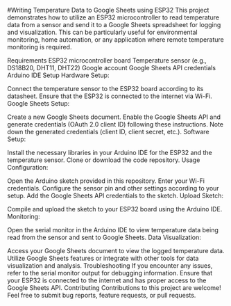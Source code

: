 #Writing Temperature Data to Google Sheets using ESP32
This project demonstrates how to utilize an ESP32 microcontroller to read temperature data from a sensor and send it to a Google Sheets spreadsheet for logging and visualization. This can be particularly useful for environmental monitoring, home automation, or any application where remote temperature monitoring is required.

Requirements
ESP32 microcontroller board
Temperature sensor (e.g., DS18B20, DHT11, DHT22)
Google account
Google Sheets API credentials
Arduino IDE
Setup
Hardware Setup:

Connect the temperature sensor to the ESP32 board according to its datasheet.
Ensure that the ESP32 is connected to the internet via Wi-Fi.
Google Sheets Setup:

Create a new Google Sheets document.
Enable the Google Sheets API and generate credentials (OAuth 2.0 client ID) following these instructions.
Note down the generated credentials (client ID, client secret, etc.).
Software Setup:

Install the necessary libraries in your Arduino IDE for the ESP32 and the temperature sensor.
Clone or download the code repository.
Usage
Configuration:

Open the Arduino sketch provided in this repository.
Enter your Wi-Fi credentials.
Configure the sensor pin and other settings according to your setup.
Add the Google Sheets API credentials to the sketch.
Upload Sketch:

Compile and upload the sketch to your ESP32 board using the Arduino IDE.
Monitoring:

Open the serial monitor in the Arduino IDE to view temperature data being read from the sensor and sent to Google Sheets.
Data Visualization:

Access your Google Sheets document to view the logged temperature data.
Utilize Google Sheets features or integrate with other tools for data visualization and analysis.
Troubleshooting
If you encounter any issues, refer to the serial monitor output for debugging information.
Ensure that your ESP32 is connected to the internet and has proper access to the Google Sheets API.
Contributing
Contributions to this project are welcome! Feel free to submit bug reports, feature requests, or pull requests.
